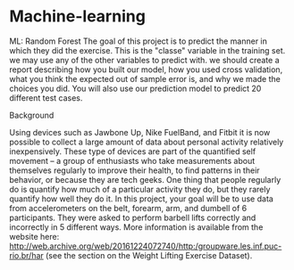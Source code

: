 # Machine-learning
ML: Random Forest
The goal of this project is to predict the manner in which they did the exercise. This is the "classe" variable in the training set. we may use any of the other variables to predict with. we should create a report describing how you built our model, how you used cross validation, what you think the expected out of sample error is, and why we made the choices you did. You will also use our prediction model to predict 20 different test cases.

Background

Using devices such as Jawbone Up, Nike FuelBand, and Fitbit it is now possible to collect a large amount of data about personal activity relatively inexpensively. These type of devices are part of the quantified self movement – a group of enthusiasts who take measurements about themselves regularly to improve their health, to find patterns in their behavior, or because they are tech geeks. One thing that people regularly do is quantify how much of a particular activity they do, but they rarely quantify how well they do it. In this project, your goal will be to use data from accelerometers on the belt, forearm, arm, and dumbell of 6 participants. They were asked to perform barbell lifts correctly and incorrectly in 5 different ways. More information is available from the website here: http://web.archive.org/web/20161224072740/http:/groupware.les.inf.puc-rio.br/har (see the section on the Weight Lifting Exercise Dataset).
